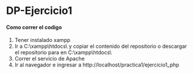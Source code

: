 # DP-Ejercicio1

####  Como correr el codigo

1. Tener instalado xampp
2. Ir a C:\xampp\htdocs\   y copiar el contenido del repositorio o descargar el repositorio para  en C:\xampp\htdocs\
3. Correr el servicio de Apache
4. Ir al navegador  e ingresar a  http://localhost/practica1/ejercicio1_php
